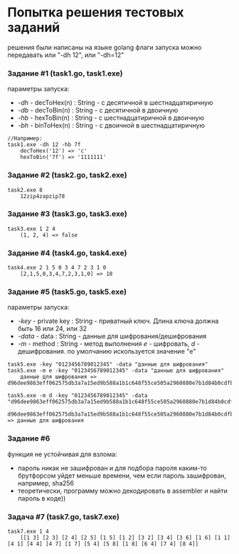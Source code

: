 # Попытка решения тестовых заданий
решения были написаны на языке golang
флаги запуска можно передавать или "-dh 12", или "-dh=12"
### Задание #1 (task1.go, task1.exe)
параметры запуска:
* _-dh_ - decToHex(n) : String - с десятичной в шестнадцатиричную
* _-db_ - decToBin(n) : String - с десятичной в двоичную
* _-hb_ - hexToBin(n) : String - c шестнадцатиричной в двоичную
* _-bh_ - binToHex(n) : String - с двоичной в шестнадцатиричную
```
//Например:
task1.exe -dh 12 -hb 7f
    decToHex('12') => 'c'
    hexToBin('7f') => '1111111'
```
### Задание #2 (task2.go, task2.exe)
```    
task2.exe 8
    12zip4zapzip78
```
### Задание #3 (task3.go, task3.exe) 
```
task3.exe 1 2 4
    (1, 2, 4) => false
```     
### Задание #4 (task4.go, task4.exe) 
```
task4.exe 2 1 5 0 3 4 7 2 3 1 0
    [2,1,5,0,3,4,7,2,3,1,0] => 10
```
### Задание #5 (task5.go, task5.exe) 
параметры запуска:
* _-key_ - private key : String - приватный ключ. Длина ключа должна быть 16 или 24, или 32
* _-data_ - data : String - данные для шифрования/дешифрования
* _-m_ - method : String - метод выполнения _e_ - шифровать, _d_ - дешифрования. по умолчанию искользуется значение "e"
```
task5.exe -key "0123456789012345" -data "данные для шифрования"
task5.exe -m e -key "0123456789012345" -data "данные для шифрования"
    данные для шифрования => d96dee9863eff062575db3a7a15ed9b588a1b1c648f55ce505a2960880e7b1d84b0cdfb70d4ae712aba3ddf973d83d564914f2e77fc9fbfebe43792fb0fb04dda6678183

task5.exe -m d -key "0123456789012345" -data "d96dee9863eff062575db3a7a15ed9b588a1b1c648f55ce505a2960880e7b1d84b0cdfb70d4ae712aba3ddf973d83d564914f2e77fc9fbfebe43792fb0fb04dda6678183"
    d96dee9863eff062575db3a7a15ed9b588a1b1c648f55ce505a2960880e7b1d84b0cdfb70d4ae712aba3ddf973d83d564914f2e77fc9fbfebe43792fb0fb04dda6678183 => данные для шифрования
```
### Задание #6
функция не устойчивая для взлома:  
* пароль никак не зашифрован и для подбора пароля каким-то брутфорсом уйдет меньше времени, чем если пароль зашифрован, например, sha256
* теоретически, программу можно декодировать в assembler и найти пароль в коде)) 
        
### Задача #7 (task7.go, task7.exe)
```
task7.exe 1 4
    [[1 3] [2 3] [2 4] [2 5] [1 5] [1 2] [3 2] [3 4] [3 6] [1 6] [1 1] [4 1] [4 4] [4 7] [1 7] [5 4] [5 8] [1 8] [6 4] [7 4] [8 4]]
```
